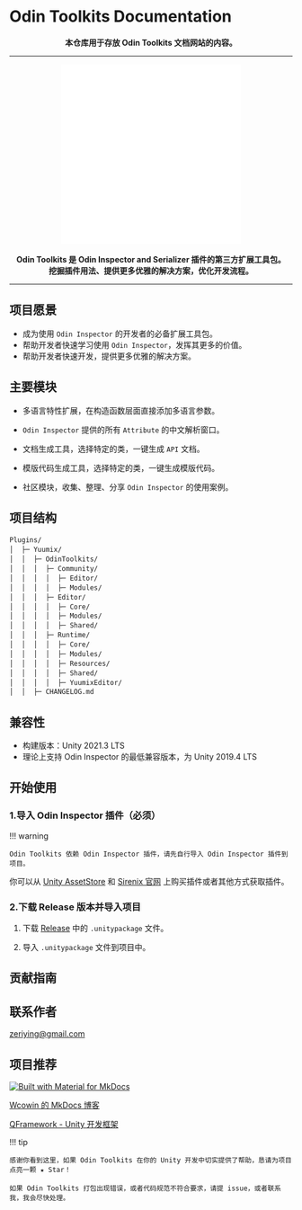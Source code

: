 # Odin Toolkits Documentation

<p align="center">
  <strong>
    本仓库用于存放 Odin Toolkits 文档网站的内容。
  </strong>
</p>

---

<p align="center">
  <a href="https://squidfunk.github.io/mkdocs-material/">
    <img src="docs/assets/logo-odintoolkits-color-noshadow.svg" width="320" alt="Odin Toolkits">
  </a>
</p>

<p align="center">
  <strong>
    Odin Toolkits 是 Odin Inspector and Serializer 插件的第三方扩展工具包。<br/ >
    挖掘插件用法、提供更多优雅的解决方案，优化开发流程。
  </strong>
</p>

---

## 项目愿景

- 成为使用 `Odin Inspector` 的开发者的必备扩展工具包。
- 帮助开发者快速学习使用 `Odin Inspector`，发挥其更多的价值。
- 帮助开发者快速开发，提供更多优雅的解决方案。

## 主要模块

- 多语言特性扩展，在构造函数层面直接添加多语言参数。

- `Odin Inspector` 提供的所有 `Attribute` 的中文解析窗口。

- 文档生成工具，选择特定的类，一键生成 `API` 文档。

- 模版代码生成工具，选择特定的类，一键生成模版代码。

- 社区模块，收集、整理、分享 `Odin Inspector` 的使用案例。

## 项目结构

``` markdown
Plugins/
│  ├─ Yuumix/
│  │  ├─ OdinToolkits/
│  │  │  ├─ Community/
│  │  │  │  ├─ Editor/
│  │  │  │  ├─ Modules/
│  │  │  ├─ Editor/
│  │  │  │  ├─ Core/
│  │  │  │  ├─ Modules/
│  │  │  │  ├─ Shared/
│  │  │  ├─ Runtime/
│  │  │  │  ├─ Core/
│  │  │  │  ├─ Modules/
│  │  │  │  ├─ Resources/
│  │  │  │  ├─ Shared/
│  │  │  │  ├─ YuumixEditor/
│  │  ├─ CHANGELOG.md
```

## 兼容性

- 构建版本：Unity 2021.3 LTS
- 理论上支持 Odin Inspector 的最低兼容版本，为 Unity 2019.4 LTS

## 开始使用

### 1.导入 Odin Inspector 插件（必须）

!!! warning  

    Odin Toolkits 依赖 Odin Inspector 插件，请先自行导入 Odin Inspector 插件到项目。

你可以从 [Unity AssetStore](https://assetstore.unity.com/packages/tools/utilities/odin-inspector-and-serializer-89041) 和 [Sirenix 官网](https://odininspector.com/) 上购买插件或者其他方式获取插件。

### 2.下载 Release 版本并导入项目

1. 下载 [Release](https://github.com/Yuumi-Zeus/OdinToolkits-For-Unity/releases) 中的 `.unitypackage` 文件。

2. 导入 `.unitypackage` 文件到项目中。

## 贡献指南

## 联系作者

zeriying@gmail.com

## 项目推荐

[![Built with Material for MkDocs](https://img.shields.io/badge/Material_for_MkDocs-526CFE?style=for-the-badge&logo=MaterialForMkDocs&logoColor=white)](https://squidfunk.github.io/mkdocs-material/)

[Wcowin 的 MkDocs 博客](https://wcowin.work/Mkdocs-Wcowin/)

[QFramework - Unity 开发框架](https://github.com/liangxiegame/QFramework)

!!! tip

    感谢你看到这里，如果 Odin Toolkits 在你的 Unity 开发中切实提供了帮助，恳请为项目点亮一颗 ★ Star！
    
    如果 Odin Toolkits 打包出现错误，或者代码规范不符合要求，请提 issue，或者联系我，我会尽快处理。

    
